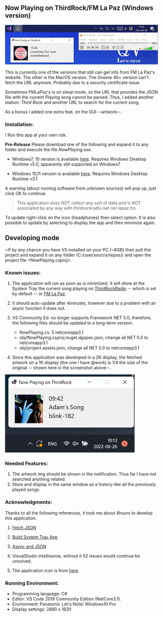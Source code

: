 ## Now Playing on ThirdRock/FM La Paz (Windows version)

![Notification](assets/nowPlaying_mainWindow.png)

This is currently one of the versions that still can get info from FM La Paz's website. The other is the MacOS version. The Gnome 40+ version can't fetch the URL anymore. Probably due to a security certificate issue.

Sometimes FMLaPaz's is on *sleep mode*, so the URL that provides the JSON file with the current Playing song cannot be parsed. Thus, I added another station: *Third Rock* and another URL to search for the current song.

As a bonus I added one extra feat. on the GUI --artwork--.

### Installation:

! Run this app at your own risk.

**Pre-Release** 
Please download one of the following and expand it to any folder and execute the file *NowPlaying.exe*.

- Windows7, 10 version is available [here](https://github.com/ndlopez/NowPlaying/raw/master/pre-release.zip). Requires Windows Desktop Runtime v5.0, apparently still supported on Windows7

- Windows 10,11 version is available [here](https://github.com/ndlopez/NowPlaying/raw/master/NowPlaying_newGUI.zip). Requires Windows Desktop Runtime v3.1

A warning (about running software from unknown sources) will pop up, just click OK to continue.

> This application does NOT collect any sort of data and is NOT associated by any way with thirdrockradio.net nor lapaz.fm.

To update right-click on the icon (headphones) then select <Update> option. 
It is also possible to update by selecting <Show> to display the app and then minimize again.

## Developing mode
~If by any chance you have VS installed on your PC (~8GB) then pull this project and expand it on any folder (C:\/user/source/repos/) and open the project file <NowPlaying.csproj>. 

### Known issues:

1. The application will run as soon as is minimized. It will show at the System Tray 
the current song playing on [ThirdRockRadio](thirdrockradio.net) -- which is set by default -- or [FM La Paz](https://www.lapaz.fm).
2. It should auto-update after 4minutes, however due to a problem with an async function it does not.
3. VS Community Ed. no longer supports Framework NET 5.0, therefore, the following files should be updated to a long-term version:

	- NowPlaying.cs: 5 netcoreapp3.1
	- obj/NowPlaying.csproj.nuget.dgspec.json, change all NET 5.0 to netcoreapp3.1
	- obj/project.assets.json, change all NET 5.0 to netcoreapp3.1
4. Since this application was developed in a 2K display, the fetched artwork on a 1K display (the one I have @work) is 1/4 the size of the original -- shown here in the screenshot above--.

![1/4 artwork](assets/artwork_size.png)

### Needed Features:

1. The artwork img should be shown in the notification. Thus far I have not searched anything related.
2. Store and display in the same window as a history-like all the previously played songs.

### Acknowledgments:

Thanks to all the following references, 
it took me about 4hours to develop this application.

1. [Fetch JSON](https://zetcode.com/csharp/json/)

2. [Build System Tray App](https://youtu.be/-6bvqwVYwMY)

3. [Async and JSON](https://docs.microsoft.com/en-us/dotnet/csharp/language-reference/keywords/async)

4. VisualStudio intellisense, without it 52 issues would continue be unsolved.

5. The application icon is from [here](https://icon-icons.com/)

### Running Environment:

- Programming language: C#
- Editor: VS Code 2019 Community Edition (NetCore3.1).
- Environment: Panasonic Let's Note/ Windows10 Pro
- Display settings: 2880 x 1920